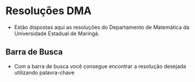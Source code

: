 # Resoluções DMA

* Estão dispostas aqui as resoluções do Departamento de Matemática da Universidade Estadual de Maringá.

## Barra de Busca

* Com a barra de busca você consegue encontrar a resolução desejada utilizando palavra-chave
